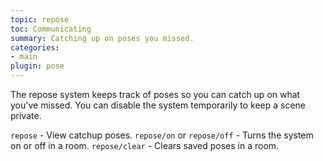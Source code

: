 ```yaml
---
topic: repose
toc: Communicating
summary: Catching up on poses you missed.
categories:
- main
plugin: pose
---
```

The repose system keeps track of poses so you can catch up on what you've missed.  You can disable the system temporarily to keep a scene private.

`repose` - View catchup poses.
`repose/on` or `repose/off` - Turns the system on or off in a room.
`repose/clear` - Clears saved poses in a room.
